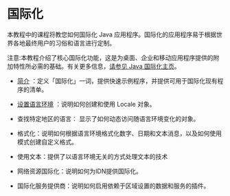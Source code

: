 # 国际化

本教程中的课程将教您如何国际化 Java 应用程序。国际化的应用程序易于根据世界各地最终用户的习俗和语言进行定制。

注意:本教程介绍了核心国际化功能，这是为桌面、企业和移动应用程序提供的附加特性所必需的基础。有关更多信息，[请参见 Java 国际化主页](https://www.oracle.com/java/technologies/javase/Internationalization.html#mobile)。

- [简介](./intro/) ：定义「国际化」一词，提供快速示例程序，并提供可用于国际化现有程序的清单。

- [设置语言环境](./locale/) ：说明如何创建和使用 Locale 对象。

- 查找特定地区的语言： 显示了如何动态访问随语言环境变化的对象。

- 格式化：说明如何根据语言环境格式化数字、日期和文本消息，以及如何使用模式创建自定义格式。

- 使用文本：提供了以语言环境无关的方式处理文本的技术

- 网络资源国际化：说明如何为IDN提供国际化。

- 国际化服务提供商：说明如何启用依赖于区域设置的数据和服务的插件。

